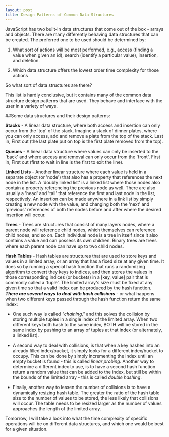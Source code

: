 ```yaml
---
layout: post
title: Design Patterns of Common Data Structures 
---
```


JavaScript has two built-in data structures that come out of the box - arrays and objects. There are many differently behaving data structures that can be created. The preferred one to be used should be determined by:

1. What sort of actions will be most performed, e.g., access (finding a value when given an id), search (identify a particular value), insertion, and deletion.

2. Which data structure offers the lowest order time complexity for those actions

So what sort of data structures are there?

This list is hardly conclusive, but it contains many of the common data structure design patterns that are used. They behave and interface with the user in a variety of ways. 


##Some data structures and their design patterns:

**Stacks** - A linear data structure, where both access and insertion can only occur from the 'top' of the stack. Imagine a stack of dinner plates, where you can only access, add and remove a plate from the top of the stack. Last in, First out (the last plate put on top is the first plate removed from the top).


**Queues** - A linear data structure where values can only be inserted to the 'back' and where access and removal can only occur from the 'front'. First in, First out (first to wait in line is the first to exit the line).


**Linked Lists** - Another linear structure where each value is held in a separate object (or 'node') that also has a property that references the next node in the list. A 'doubly linked list' is a linked list where those nodes also contain a property referencing the previous node as well. There are also usually a 'head' and 'tail' that reference the first and last node in the list, respectively. An insertion can be made anywhere in a link list by simply creating a new node with the value, and changing both the 'next' and 'previous' references of both the nodes before and after where the desired insertion will occur.


**Trees** - Trees are structures that consist of many layers nodes, where a parent node will reference child nodes, which themselves can reference child nodes, and so on. Each individual node is a tree in itself since it also contains a value and can possess its own children. Binary trees are trees where each parent node can have up to two child nodes.



**Hash Tables** - Hash tables are structures that are used to store keys and values in a limited array, or an array that has a fixed size at any given time. It does so by running a special hash function that runs a randomizing algorithm to convert they keys to indices, and then stores the values in those corresponding indices (or buckets) in a [key, value] pair that is commonly called a 'tuple'. The limited array's size must be fixed at any given time so that a valid index can be produced by the hash function. ***There are several ways to deal with hash collisions*** - or what happens when two different keys passed through the hash function return the same index:


* One such way is called *"chaining,"* and this solves the collision by storing multiple tuples in a single index of the limited array. When two different keys both hash to the same index, BOTH will be stored in the same index by pushing to an array of tuples at that index (or alternately, a linked list). 


* A second way to deal with collisions, is that when a key hashes into an already filled index/bucket, it simply looks for a different index/bucket to occupy. This can be done by simply incrementing the index until an empty bucket is found - this is called *linear probing*. Another way to determine a different index to use, is to have a second hash function return a random value that can be added to the index, but still be within the bounds of the limited array - this is called *double hashing*. 


* Finally, another way to lessen the number of collisions is to have a dynamically resizing hash table. The greater the ratio of the hash table size to the number of values to be stored, the less likely that collisions will occur. The table needs to be resized larger as the number of values approaches the length of the limited array.


Tomorrow, I will take a look into what the time complexity of specific operations will be on different data structures, and which one would be best for a given situation.

